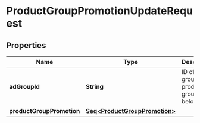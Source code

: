 

# ProductGroupPromotionUpdateRequest


## Properties

Name | Type | Description | Notes
------------ | ------------- | ------------- | -------------
**adGroupId** | **String** | ID of the ad group the product group belongs to. | 
**productGroupPromotion** | [**Seq&lt;ProductGroupPromotion&gt;**](ProductGroupPromotion.md) |  | 



